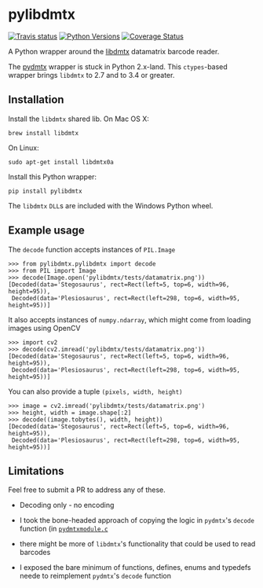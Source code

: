 # pylibdmtx

[![Travis status](https://travis-ci.org/NaturalHistoryMuseum/pylibdmtx.svg?branch=master)](https://travis-ci.org/NaturalHistoryMuseum/pylibdmtx)
[![Python Versions](https://img.shields.io/badge/python-2.7%2C%203.4%2C%203.5-blue.svg)](https://github.com/NaturalHistoryMuseum/pylibdmtx)
[![Coverage Status](https://coveralls.io/repos/github/NaturalHistoryMuseum/pylibdmtx/badge.svg?branch=master)](https://coveralls.io/github/NaturalHistoryMuseum/pylibdmtx?branch=master)

A Python wrapper around the [libdmtx](http://libdmtx.sourceforge.net/) datamatrix
barcode reader.

The [pydmtx](https://sourceforge.net/p/libdmtx/dmtx-wrappers/ci/master/tree/python/)
wrapper is stuck in Python 2.x-land. This `ctypes`-based wrapper brings
`libdmtx` to 2.7 and to 3.4 or greater.

## Installation

Install the `libdmtx` shared lib. On Mac OS X:

```
brew install libdmtx
```

On Linux:

```
sudo apt-get install libdmtx0a
```

Install this Python wrapper:

```
pip install pylibdmtx
```

The `libdmtx` `DLL`s are included with the Windows Python wheel.

## Example usage

The `decode` function accepts instances of `PIL.Image`

```
>>> from pylibdmtx.pylibdmtx import decode
>>> from PIL import Image
>>> decode(Image.open('pylibdmtx/tests/datamatrix.png'))
[Decoded(data='Stegosaurus', rect=Rect(left=5, top=6, width=96, height=95)),
 Decoded(data='Plesiosaurus', rect=Rect(left=298, top=6, width=95, height=95))]
```

It also accepts instances of `numpy.ndarray`, which might come from loading
images using OpenCV

```
>>> import cv2
>>> decode(cv2.imread('pylibdmtx/tests/datamatrix.png'))
[Decoded(data='Stegosaurus', rect=Rect(left=5, top=6, width=96, height=95)),
 Decoded(data='Plesiosaurus', rect=Rect(left=298, top=6, width=95, height=95))]
```

You can also provide a tuple `(pixels, width, height)`

```
>>> image = cv2.imread('pylibdmtx/tests/datamatrix.png')
>>> height, width = image.shape[:2]
>>> decode((image.tobytes(), width, height))
[Decoded(data='Stegosaurus', rect=Rect(left=5, top=6, width=96, height=95)),
 Decoded(data='Plesiosaurus', rect=Rect(left=298, top=6, width=95, height=95))]
```

## Limitations

Feel free to submit a PR to address any of these.

* Decoding only - no encoding

* I took the bone-headed approach of copying the logic in
`pydmtx`'s `decode` function
(in [`pydmtxmodule.c`](https://sourceforge.net/p/libdmtx/dmtx-wrappers/ci/master/tree/python/)
- there might be more of `libdmtx`'s functionality that could be used to read
barcodes

* I exposed the bare minimum of functions, defines, enums and typedefs
neede to reimplement `pydmtx`'s `decode` function
